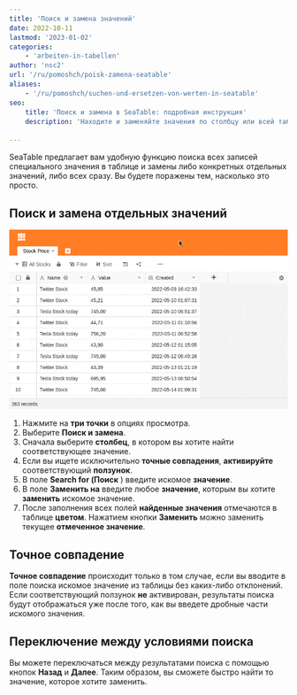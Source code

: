 ```yaml
---
title: 'Поиск и замена значений'
date: 2022-10-11
lastmod: '2023-01-02'
categories:
    - 'arbeiten-in-tabellen'
author: 'nsc2'
url: '/ru/pomoshch/poisk-zamena-seatable'
aliases:
    - '/ru/pomoshch/suchen-und-ersetzen-von-werten-in-seatable'
seo:
    title: 'Поиск и замена в SeaTable: подробная инструкция'
    description: 'Находите и заменяйте значения по столбцу или всей таблице. Переключайтесь между найденными записями и применяйте точные совпадения.'

---
```


SeaTable предлагает вам удобную функцию поиска всех записей специального значения в таблице и замены либо конкретных отдельных значений, либо всех сразу. Вы будете поражены тем, насколько это просто.

## Поиск и замена отдельных значений

![Поиск и замена значений ](images/find-and-replace-values-4.gif)

1. Нажмите на **три точки** в опциях просмотра.
2. Выберите **Поиск и замена**.
3. Сначала выберите **столбец**, в котором вы хотите найти соответствующее значение.
4. Если вы ищете исключительно **точные совпадения**, **активируйте** соответствующий **ползунок**.
5. В поле **Search for (Поиск** ) введите искомое **значение**.
6. В поле **Заменить на** введите любое **значение**, которым вы хотите **заменить** искомое значение.
7. После заполнения всех полей **найденные значения** отмечаются в таблице **цветом**. Нажатием кнопки **Заменить** можно заменить текущее **отмеченное значение**.

## Точное совпадение

**Точное совпадение** происходит только в том случае, если вы вводите в поле поиска искомое значение из таблицы без каких-либо отклонений. Если соответствующий ползунок **не** активирован, результаты поиска будут отображаться уже после того, как вы введете дробные части искомого значения.

## Переключение между условиями поиска

Вы можете переключаться между результатами поиска с помощью кнопок **Назад** и **Далее**. Таким образом, вы сможете быстро найти то значение, которое хотите заменить.
